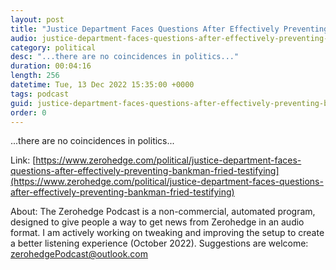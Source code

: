 ```yaml
---
layout: post
title: "Justice Department Faces Questions After Effectively Preventing Bankman-Fried From Testifying In Congress"
audio: justice-department-faces-questions-after-effectively-preventing-bankman-fried-testifying-0
category: political
desc: "...there are no coincidences in politics..."
duration: 00:04:16
length: 256
datetime: Tue, 13 Dec 2022 15:35:00 +0000
tags: podcast
guid: justice-department-faces-questions-after-effectively-preventing-bankman-fried-testifying-0
order: 0
---
```

...there are no coincidences in politics...

Link: [https://www.zerohedge.com/political/justice-department-faces-questions-after-effectively-preventing-bankman-fried-testifying](https://www.zerohedge.com/political/justice-department-faces-questions-after-effectively-preventing-bankman-fried-testifying)

About: The Zerohedge Podcast is a non-commercial, automated program, designed to give people a way to get news from Zerohedge in an audio format.  I am actively working on tweaking and improving the setup to create a better listening experience (October 2022).  Suggestions are welcome: [zerohedgePodcast@outlook.com](mailto:zerohedgePodcast@outlook.com)